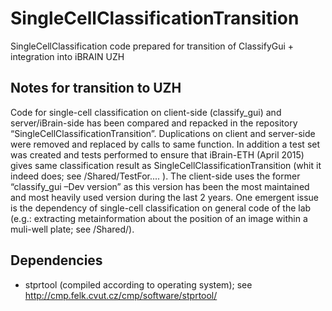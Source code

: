# SingleCellClassificationTransition
SingleCellClassification code prepared for transition of ClassifyGui + integration into iBRAIN UZH


## Notes for transition to UZH

Code for single-cell classification on client-side (classify_gui) and server/iBrain-side has been compared and repacked in the repository “SingleCellClassificationTransition”. Duplications on client and server-side were removed and replaced by calls to same function. In addition a test set was created and tests performed to ensure that iBrain-ETH (April 2015) gives same classification result as SingleCellClassificationTransition (whit it indeed does; see /Shared/TestFor.... ). The client-side uses the former “classify_gui –Dev version” as this version has been the most maintained and most heavily used version during the last 2 years. One emergent issue is the dependency of single-cell classification on general code of the lab (e.g.: extracting metainformation about the position of an image within a muli-well plate; see /Shared/).

## Dependencies

* stprtool (compiled according to operating system); see http://cmp.felk.cvut.cz/cmp/software/stprtool/
